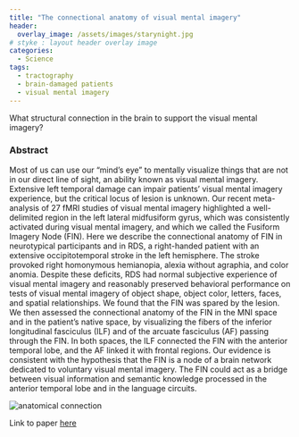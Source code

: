 ```yaml
---
title: "The connectional anatomy of visual mental imagery"
header:
  overlay_image: /assets/images/starynight.jpg
# styke : layout header overlay image
categories:
  - Science
tags:
  - tractography
  - brain-damaged patients
  - visual mental imagery
---
```


What structural connection in the brain to support the visual mental imagery?

### Abstract  
Most of us can use our “mind’s eye” to mentally visualize things that are not in our direct line of sight, an ability known as visual mental imagery. Extensive left temporal damage can impair patients’ visual mental imagery experience, but the critical locus of lesion is unknown. Our recent meta-analysis of 27 fMRI studies of visual mental imagery highlighted a well-delimited region in the left lateral midfusiform gyrus, which was consistently activated during visual mental imagery, and which we called the Fusiform Imagery Node (FIN). Here we describe the connectional anatomy of FIN in neurotypical participants and in RDS, a right-handed patient with an extensive occipitotemporal stroke in the left hemisphere. The stroke provoked right homonymous hemianopia, alexia without agraphia, and color anomia. Despite these deficits, RDS had normal subjective experience of visual mental imagery and reasonably preserved behavioral performance on tests of visual mental imagery of object shape, object color, letters, faces, and spatial relationships. We found that the FIN was spared by the lesion. We then assessed the connectional anatomy of the FIN in the MNI space and in the patient’s native space, by visualizing the fibers of the inferior longitudinal fasciculus (ILF) and of the arcuate fasciculus (AF) passing through the FIN. In both spaces, the ILF connected the FIN with the anterior temporal lobe, and the AF linked it with frontal regions. Our evidence is consistent with the hypothesis that the FIN is a node of a brain network dedicated to voluntary visual mental imagery. The FIN could act as a bridge between visual information and semantic knowledge processed in the anterior temporal lobe and in the language circuits.

![anatomical connection](/imagination/assets/images/anatoconnection.png)

Link to paper [here](https://www.biorxiv.org/content/10.1101/2022.02.15.480510v3)
